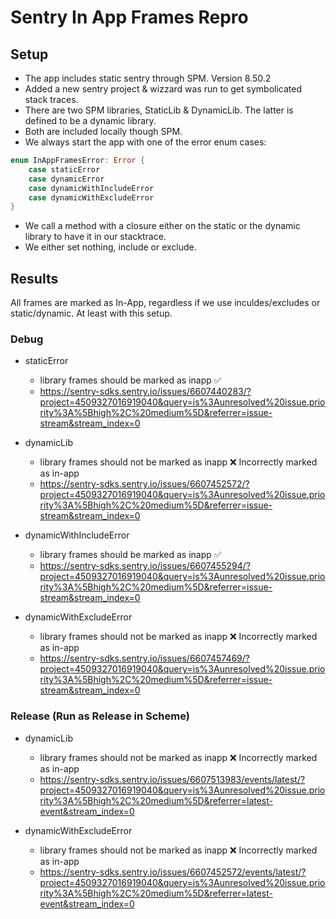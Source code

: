 # Sentry In App Frames Repro

## Setup

- The app includes static sentry through SPM. Version 8.50.2
- Added a new sentry project & wizzard was run to get symbolicated stack traces.
- There are two SPM libraries, StaticLib & DynamicLib. The latter is defined to be a dynamic library.
- Both are included locally though SPM.
- We always start the app with one of the error enum cases:
```swift 
enum InAppFramesError: Error {
    case staticError
    case dynamicError
    case dynamicWithIncludeError
    case dynamicWithExcludeError
}
```
- We call a method with a closure either on the static or the dynamic library to have it in our stacktrace.
- We either set nothing, include or exclude.

## Results

All frames are marked as In-App, regardless if we use inculdes/excludes or static/dynamic. At least with this setup.

### Debug

- staticError
  - library frames should be marked as inapp ✅
  - https://sentry-sdks.sentry.io/issues/6607440283/?project=4509327016919040&query=is%3Aunresolved%20issue.priority%3A%5Bhigh%2C%20medium%5D&referrer=issue-stream&stream_index=0

- dynamicLib
  - library frames should not be marked as inapp ❌ Incorrectly marked as in-app
  - https://sentry-sdks.sentry.io/issues/6607452572/?project=4509327016919040&query=is%3Aunresolved%20issue.priority%3A%5Bhigh%2C%20medium%5D&referrer=issue-stream&stream_index=0

- dynamicWithIncludeError
  - library frames should be marked as inapp ✅
  - https://sentry-sdks.sentry.io/issues/6607455294/?project=4509327016919040&query=is%3Aunresolved%20issue.priority%3A%5Bhigh%2C%20medium%5D&referrer=issue-stream&stream_index=0

- dynamicWithExcludeError
  - library frames should not be marked as inapp ❌ Incorrectly marked as in-app
  - https://sentry-sdks.sentry.io/issues/6607457469/?project=4509327016919040&query=is%3Aunresolved%20issue.priority%3A%5Bhigh%2C%20medium%5D&referrer=issue-stream&stream_index=0

### Release (Run as Release in Scheme)

- dynamicLib
  - library frames should not be marked as inapp ❌ Incorrectly marked as in-app
  - https://sentry-sdks.sentry.io/issues/6607513983/events/latest/?project=4509327016919040&query=is%3Aunresolved%20issue.priority%3A%5Bhigh%2C%20medium%5D&referrer=latest-event&stream_index=0

- dynamicWithExcludeError
  - library frames should not be marked as inapp ❌ Incorrectly marked as in-app
  - https://sentry-sdks.sentry.io/issues/6607452572/events/latest/?project=4509327016919040&query=is%3Aunresolved%20issue.priority%3A%5Bhigh%2C%20medium%5D&referrer=latest-event&stream_index=0